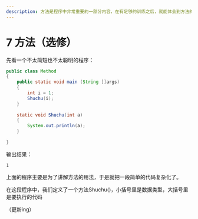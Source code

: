 ```yaml
---
description: 方法是程序中非常重要的一部分内容，在有足够的训练之后，就能体会到方法的好处了
---
```


# 7  方法（选修）

先看一个不太简短也不太聪明的程序：

```java
public class Method
{
    public static void main (String []args)
    {
        int i = 1;
        Shuchu(i);
    }
    
    static void Shuchu(int a)
    {
        System.out.println(a);
    }
    
}
```

输出结果：

`1`

上面的程序主要是为了讲解方法的用法，于是就把一段简单的代码复杂化了。

在这段程序中，我们定义了一个方法Shuchu\(\)，小括号里是数据类型，大括号里是要执行的代码

（更新ing）



